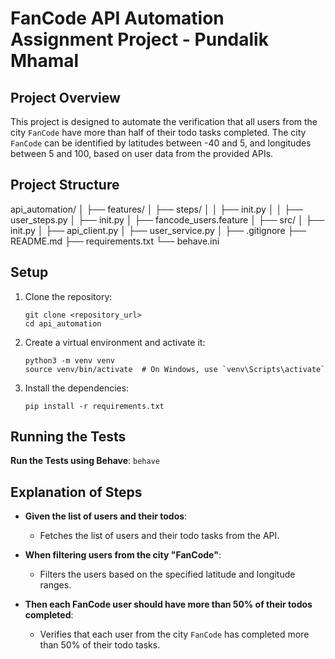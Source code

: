 # FanCode API Automation Assignment Project - Pundalik Mhamal
## Project Overview

This project is designed to automate the verification that all users from the city `FanCode` have more than half of their todo tasks completed. The city `FanCode` can be identified by latitudes between -40 and 5, and longitudes between 5 and 100, based on user data from the provided APIs.

## Project Structure

api_automation/
│
├── features/
│ ├── steps/
│ │ ├── init.py
│ │ ├── user_steps.py
│ ├── init.py
│ ├── fancode_users.feature
│
├── src/
│ ├── init.py
│ ├── api_client.py
│ ├── user_service.py
│
├── .gitignore
├── README.md
├── requirements.txt
└── behave.ini

## Setup

1. Clone the repository:
    ```
    git clone <repository_url>
    cd api_automation
    ```

2. Create a virtual environment and activate it:
    ```
    python3 -m venv venv
    source venv/bin/activate  # On Windows, use `venv\Scripts\activate`
    ```

3. Install the dependencies:
    ```
    pip install -r requirements.txt
    ```

## Running the Tests

**Run the Tests using Behave**:
    ```
    behave
    ```

## Explanation of Steps

- **Given the list of users and their todos**:
    - Fetches the list of users and their todo tasks from the API.

- **When filtering users from the city "FanCode"**:
    - Filters the users based on the specified latitude and longitude ranges.

- **Then each FanCode user should have more than 50% of their todos completed**:
    - Verifies that each user from the city `FanCode` has completed more than 50% of their todo tasks.
